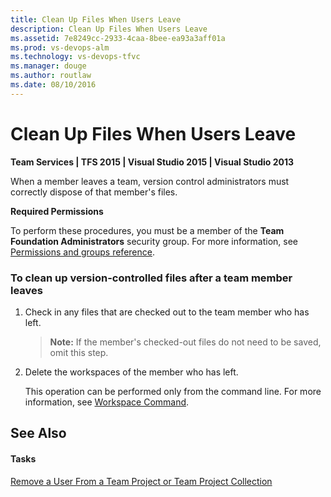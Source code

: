 ```yaml
---
title: Clean Up Files When Users Leave
description: Clean Up Files When Users Leave
ms.assetid: 7e8249cc-2933-4caa-8bee-ea93a3aff01a
ms.prod: vs-devops-alm
ms.technology: vs-devops-tfvc
ms.manager: douge
ms.author: routlaw
ms.date: 08/10/2016
---
```


# Clean Up Files When Users Leave

**Team Services | TFS 2015 | Visual Studio 2015 | Visual Studio 2013**

When a member leaves a team, version control administrators must correctly dispose of that member's files.

**Required Permissions**

To perform these procedures, you must be a member of the **Team Foundation Administrators** security group. For more information, see [Permissions and groups reference](../security/permissions.md).

### To clean up version-controlled files after a team member leaves

1.  Check in any files that are checked out to the team member who has left.

    >**Note:**  If the member's checked-out files do not need to be saved, omit this step.

2.  Delete the workspaces of the member who has left.

    This operation can be performed only from the command line. For more information, see [Workspace Command](workspace-command.md).

## See Also

#### Tasks

[Remove a User From a Team Project or Team Project Collection](https://msdn.microsoft.com/library/ms253182)
